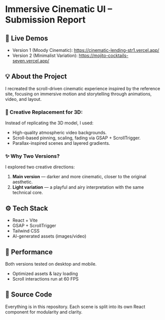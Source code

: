 # Immersive Cinematic UI – Submission Report

## 🔗 Live Demos

- Version 1 (Moody Cinematic): https://cinematic-lending-str1.vercel.app/
- Version 2 (Minimalist Variation): https://mojito-cocktails-seven.vercel.app/

## 💡 About the Project

I recreated the scroll-driven cinematic experience inspired by the reference site, focusing on immersive motion and storytelling through animations, video, and layout.

### 🔁 Creative Replacement for 3D:
Instead of replicating the 3D model, I used:
- High-quality atmospheric video backgrounds.
- Scroll-based pinning, scaling, fading via GSAP + ScrollTrigger.
- Parallax-inspired scenes and layered gradients.

### ✨ Why Two Versions?
I explored two creative directions:
1. **Main version** — darker and more cinematic, closer to the original aesthetic.
2. **Light variation** — a playful and airy interpretation with the same technical core.

## ⚙️ Tech Stack
- React + Vite
- GSAP + ScrollTrigger
- Tailwind CSS
- AI-generated assets (images/video)

## 🧪 Performance
Both versions tested on desktop and mobile.
- Optimized assets & lazy loading
- Scroll interactions run at 60 FPS

## 📁 Source Code
Everything is in this repository. Each scene is split into its own React component for modularity and clarity.
